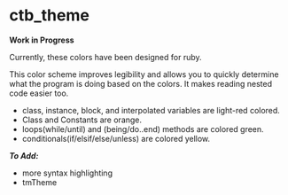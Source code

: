 ctb_theme
=========

**Work in Progress**

Currently, these colors have been designed for ruby. 


This color scheme improves legibility and allows you to quickly determine what the program is doing based on the colors.
It makes reading nested code easier too.

- class, instance, block, and interpolated variables are light-red colored.
- Class and Constants are orange.
- loops(while/until) and (being/do..end) methods are colored green.
- conditionals(if/elsif/else/unless) are colored yellow.

***To Add:***
- more syntax highlighting
- tmTheme
